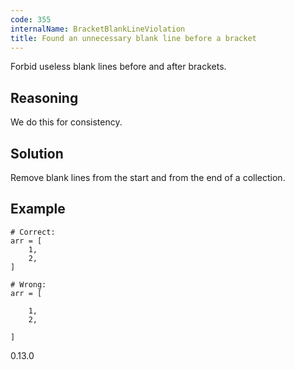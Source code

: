 ```yaml
---
code: 355
internalName: BracketBlankLineViolation
title: Found an unnecessary blank line before a bracket
---
```


Forbid useless blank lines before and after brackets.

## Reasoning
We do this for consistency.

## Solution
Remove blank lines from the start and from the end of a collection.

## Example

    # Correct:
    arr = [
        1,
        2,
    ]
    
    # Wrong:
    arr = [
    
        1,
        2,
    
    ]

<div class="versionadded">

0.13.0

</div>